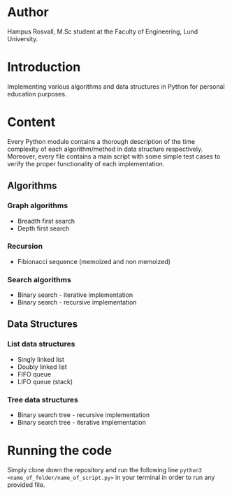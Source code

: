 # Author 
Hampus Rosvall, M.Sc student at the Faculty of Engineering, Lund University. 

# Introduction 

Implementing various algorithms and data structures in Python for personal education purposes. 

# Content 

Every Python module contains a thorough description of the time complexity of each algorithm/method in data structure respectively. 
Moreover, every file contains a main script with some simple test cases to verify the proper functionality of each implementation. 

## Algorithms 

### Graph algorithms

* Breadth first search 
* Depth first search 

### Recursion

* Fibionacci sequence (memoized and non memoized)

### Search algorithms 

* Binary search - iterative implementation 
* Binary search - recursive implementation 

## Data Structures 

### List data structures 

* Singly linked list 
* Doubly linked list 
* FIFO queue
* LIFO queue (stack)

### Tree data structures 
* Binary search tree - recursive implementation 
* Binary search tree - iterative implementation 

# Running the code 

Simply clone down the repository and run the following line `python3 <name_of_folder/name_of_script.py>` in your terminal in order to run any provided file. 
